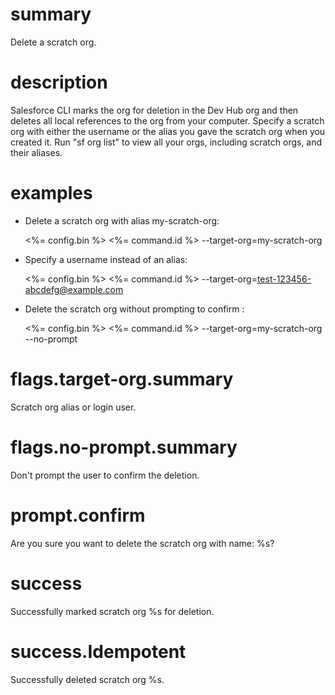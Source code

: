 # summary

Delete a scratch org.

# description

Salesforce CLI marks the org for deletion in the Dev Hub org and then deletes all local references to the org from your computer.
Specify a scratch org with either the username or the alias you gave the scratch org when you created it. Run "sf org list" to view all your orgs, including scratch orgs, and their aliases.

# examples

- Delete a scratch org with alias my-scratch-org:

  <%= config.bin %> <%= command.id %> --target-org=my-scratch-org

- Specify a username instead of an alias:

  <%= config.bin %> <%= command.id %> --target-org=test-123456-abcdefg@example.com

- Delete the scratch org without prompting to confirm :

  <%= config.bin %> <%= command.id %> --target-org=my-scratch-org --no-prompt

# flags.target-org.summary

Scratch org alias or login user.

# flags.no-prompt.summary

Don't prompt the user to confirm the deletion.

# prompt.confirm

Are you sure you want to delete the scratch org with name: %s?

# success

Successfully marked scratch org %s for deletion.

# success.Idempotent

Successfully deleted scratch org %s.
